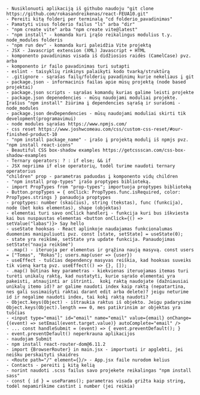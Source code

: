 
    - Nusiklonuoti aplikaciją iš githubo naudoju "git clone https://github.com/rokasandreikenas/react-FEUA10.git"
    - Pereiti kitą folderį per terminalą "cd folderio_pavadinimas"
    - Pamatyti visus folderio failus "ls" arba "dir"
    - "npm create vite" arba "npm create vite@latest"
    - "npm install" - komanda kuri įrąšo reikalingus modulius t.y. node_modules folderis
    - "npm run dev" - komanda kuri paleidžia Vite projektą
    - JSX - Javascript extension (XML) Javascript + HTML
    - komponento pavadinimas visada iš didžiosios raidės (CamelCase) pvz. arba
    - komponento ir failo pavadinimas turi sutapti
    - eslint - taisyklių rinkinys palaikyti kodo tvarką/struktūrą
    - .gitignore - sąrašas failų/folderių pavadinimų kurie nekeliaus į git
    - package.json - informacinis failas apie mūsų projektą (node based projektai)
    - package.json scripts - sąrašas komandų kurias galime leisti projekte
    - package.json depenedencies - mūsų naudojami moduliai projekte. Įrašius "npm install" žiūrima į dependencies sąrašą ir surašomi - node_modules
    - package.json devDependencies - mūsų naudojami moduliai skirti tik development(programavimui)
    - node modules sąrašas https://www.npmjs.com/
    - css reset https://www.joshwcomeau.com/css/custom-css-reset/#our-finished-product-10
    - "npm install package_name" - įrašo į projektą modulį iš npmjs pvz. "npm install react-icons"
    - Beautiful CSS box-shadow examples https://getcssscan.com/css-box-shadow-examples
    - Ternary operators: ? : if else; && if
    - JSX nepriima if else operatorių, todėl turime naudoti ternary operatorius
    "children" prop - parametras paduodas į komponento vidų children
    - "npm install prop-types" įrašo proptypes biblioteką.
    - import PropTypes from "prop-types"; importuoja proptypes biblioteką
    - Button.propTypes = { onClick: PropTypes.func.isRequired, color: PropTypes.strings } panaudoja proptypes
    - proptypes: number (skaičius), string (tekstas), func (funkcija), node (bet koks elementas), shape (objektas)
    - elementai turi savo onClick handlerį - funkcija kuri bus iškviesta kai bus nuspaustas elementas <button onClick={() => setValue("labas")}> Say hello
    - useState hooksas - React aplinkoje naudajamas funkcionalumas duomenims manipuliuoti pvz. const [state, setState] = useState(0);
    - state yra reikšmė, setState yra update funkcija. Panaudojimas setState("nauja reikšmė")
    - .map() - iteruoja per elementus ir grąžina naują masyvą. const users = ["Tomas", "Rokas"]; users.map(user => {user})
    - useEffect - tuščias dependency masyvas reiškia, kad hooksas suveiks tik vieną kartą pvz. useEffect(() => {}, []);
    - .map() būtinas key parametras - kiekvienas iteruojamas itemas turi turėti unikalų raktą, kad nustatyti, kurie sąrašo elementai yra pakeisti, atnaujinti ar ištrinti.  kokį raktą naudojate (dažniausiai unikalų itemo id)? ar galime naudoti index kaip raktą (nepatartina, nes gali susimaišyti raktai darant edit arba delete)? jeigu neturime id ir negalime naudoti index, tai kokį raktą naudoti?
    - Object.keys(Object) - ištraukia raktus iš objekto. Jeigu padarysime Object.keys(Object).length === 0, mes patikrinsim ar objektas yra tuščias
    - <input type="email" id="email" name="email" value={email} onChange={(event) => setEmail(event.target.value)} autoComplete="email" />
    - ... const handleSubmit = (event) => { event.preventDefault(); }
    - event.preventDefault() neperkrauna aplikacijos
    - naudojam Submit
    - npm install react-router-dom@6.11.2
    - import {BrowserRouter} in main.jsx - importuoti ir apglebti, jei neišku perskaityti skaidres
    - <Route path="/" element={}/> - App.jsx faile nurodom kelius
    - Contacts - pereiti į kitą kelią
    - norint naudoti .scss failus savo projekete reikalingas "npm install sass"
    - const { id } = useParams(); parametras visada grižta kaip string, todėl nepamirškime castint i number (jei reikia)